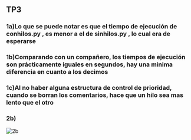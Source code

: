 ## TP3

### 1a)Lo que se puede notar es que el tiempo de ejecución de conhilos.py , es menor a el de sinhilos.py , lo cual era de esperarse
### 1b)Comparando con un compañero, los tiempos de ejecución son prácticamente iguales en segundos, hay una minima diferencia en cuanto a los decimos
### 1c)Al no haber alguna estructura de control de prioridad, cuando se borran los comentarios, hace que un hilo sea mas lento que el otro

### 2b) 
![2b](https://github.com/mbazerque/ASO2024TPs/assets/142848887/c8f37878-61ef-48b1-8597-1d4cb46df568)

